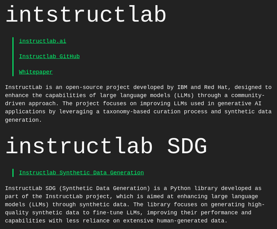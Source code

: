 <style type="text/css" rel="stylesheet">

pre,
code {
  font-family: Menlo, Monaco, "Courier New", monospace;
}

pre {
  padding: .5rem;
  line-height: 1.25;
  overflow-x: scroll;
}

@media print {
  *,
  *:before,
  *:after {
    background: transparent !important;
    color: #000 !important;
    box-shadow: none !important;
    text-shadow: none !important;
  }

  a,
  a:visited {
    text-decoration: underline;
  }

  a[href]:after {
    content: " (" attr(href) ")";
  }

  abbr[title]:after {
    content: " (" attr(title) ")";
  }

  a[href^="#"]:after,
  a[href^="javascript:"]:after {
    content: "";
  }

  pre,
  blockquote {
    border: 1px solid #999;
    page-break-inside: avoid;
  }

  thead {
    display: table-header-group;
  }

  tr,
  img {
    page-break-inside: avoid;
  }

  img {
    max-width: 100% !important;
  }

  p,
  h2,
  h3 {
    orphans: 3;
    widows: 3;
  }

  h2,
  h3 {
    page-break-after: avoid;
  }
}

a,
a:visited {
  color: #01ff70;
}

a:hover,
a:focus,
a:active {
  color: #2ecc40;
}

.retro-no-decoration {
  text-decoration: none;
}

html {
  font-size: 12px;
}

@media screen and (min-width: 32rem) and (max-width: 48rem) {
  html {
    font-size: 15px;
  }
}

@media screen and (min-width: 48rem) {
  html {
    font-size: 16px;
  }
}

body {
  line-height: 1.85;
}

p,
.retro-p {
  font-size: 1rem;
  margin-bottom: 1.3rem;
}

h1,
.retro-h1,
h2,
.retro-h2,
h3,
.retro-h3,
h4,
.retro-h4 {
  margin: 1.414rem 0 .5rem;
  font-weight: inherit;
  line-height: 1.42;
}

h1,
.retro-h1 {
  margin-top: 0;
  font-size: 3.998rem;
}

h2,
.retro-h2 {
  font-size: 2.827rem;
}

h3,
.retro-h3 {
  font-size: 1.999rem;
}

h4,
.retro-h4 {
  font-size: 1.414rem;
}

h5,
.retro-h5 {
  font-size: 1.121rem;
}

h6,
.retro-h6 {
  font-size: .88rem;
}

small,
.retro-small {
  font-size: .707em;
}

/* https://github.com/mrmrs/fluidity */

img,
canvas,
iframe,
video,
svg,
select,
textarea {
  max-width: 100%;
}

html,
body {
  background-color: #222;
  min-height: 100%;
}

html {
  font-size: 18px;
}

body {
  color: #fafafa;
  font-family: "Courier New";
  line-height: 1.45;
  margin: 6rem auto 1rem;
  max-width: 48rem;
  padding: .25rem;
}

pre {
  background-color: #333;
}

blockquote {
  border-left: 3px solid #01ff70;
  padding-left: 1rem;
}
</style>
# intstructlab

>[instructlab.ai](https://instructlab.ai/)
>
>[Instructlab GitHub](https://github.com/instructlab)
>
>[Whitepaper](https://arxiv.org/abs/2403.01081)

InstructLab is an open-source project developed by IBM and Red Hat, designed to enhance the capabilities of large language models (LLMs) through a community-driven approach. The project focuses on improving LLMs used in generative AI applications by leveraging a taxonomy-based curation process and synthetic data generation.

# instructlab SDG

>[Instructlab Synthetic Data Generation](https://github.com/instructlab/sdg)

InstructLab SDG (Synthetic Data Generation) is a Python library developed as part of the InstructLab project, which is aimed at enhancing large language models (LLMs) through synthetic data. The library focuses on generating high-quality synthetic data to fine-tune LLMs, improving their performance and capabilities with less reliance on extensive human-generated data.



